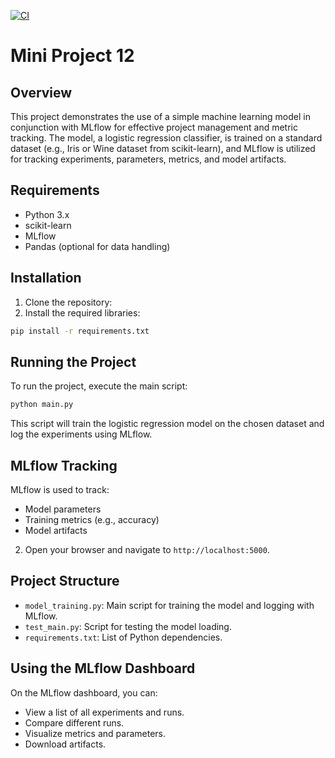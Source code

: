 [![CI](https://github.com/nogibjj/Mini_Project12_Yabei/actions/workflows/cicd.yml/badge.svg)](https://github.com/nogibjj/Mini_Project12_Yabei/actions/workflows/cicd.yml)
# Mini Project 12

## Overview
This project demonstrates the use of a simple machine learning model in conjunction with MLflow for effective project management and metric tracking. The model, a logistic regression classifier, is trained on a standard dataset (e.g., Iris or Wine dataset from scikit-learn), and MLflow is utilized for tracking experiments, parameters, metrics, and model artifacts.

## Requirements
- Python 3.x
- scikit-learn
- MLflow
- Pandas (optional for data handling)

## Installation
1. Clone the repository:
2. Install the required libraries:
```bash
pip install -r requirements.txt
```

## Running the Project
To run the project, execute the main script:
```bash
python main.py
```
This script will train the logistic regression model on the chosen dataset and log the experiments using MLflow.

## MLflow Tracking
MLflow is used to track:
- Model parameters
- Training metrics (e.g., accuracy)
- Model artifacts
2. Open your browser and navigate to `http://localhost:5000`.

## Project Structure
- `model_training.py`: Main script for training the model and logging with MLflow.
- `test_main.py`: Script for testing the model loading.
- `requirements.txt`: List of Python dependencies.

## Using the MLflow Dashboard
On the MLflow dashboard, you can:
- View a list of all experiments and runs.
- Compare different runs.
- Visualize metrics and parameters.
- Download artifacts.



